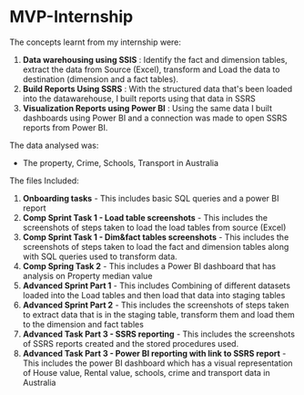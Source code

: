 # MVP-Internship
The concepts learnt from my internship were:
1. **Data warehousing using SSIS** : Identify the fact and dimension tables, extract the data from Source (Excel), transform and Load the data to destination (dimension and a fact tables).
2. **Build Reports Using SSRS** : With the structured data that's been loaded into the datawarehouse, I built reports using that data in SSRS
3. **Visualization Reports using Power BI** : Using the same data I built dashboards using Power BI and a connection was made to open SSRS reports from Power BI.

The data analysed was:

* The property, Crime, Schools, Transport in Australia

The files Included:

1. **Onboarding tasks** - This includes basic SQL queries and a power BI report
2. **Comp Sprint Task 1 - Load table screenshots** - This includes the screenshots of steps taken to load the load tables from source (Excel)
3. **Comp Sprint Task 1 - Dim&fact tables screenshots** - This includes the screenshots of steps taken to load the fact and dimension tables along with SQL queries used to transform data.
4. **Comp Spring Task 2** - This includes a Power BI dashboard that has analysis on Property median value
5. **Advanced Sprint Part 1** - This includes Combining of different datasets loaded into the Load tables and then load that data into staging tables
6. **Advanced Sprint Part 2** - This includes the screenshots of steps taken to extract data that is in the staging table, transform them and load them to the dimension and fact tables
7. **Advanced Task Part 3 - SSRS reporting** - This includes the screenshots of SSRS reports created and the stored procedures used.
8. **Advanced Task Part 3 - Power BI reporting with link to SSRS report** - This includes the power BI dashboard which has a visual representation of House value, Rental value, schools, crime and transport data in Australia
 
